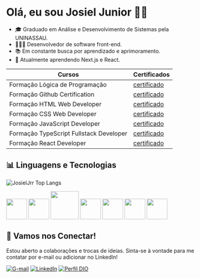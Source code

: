 # Olá, eu sou Josiel Junior ✌🏻 

- 🎓 Graduado em Análise e Desenvolvimento de Sistemas pela UNINASSAU.
- 👨🏻‍💻 Desenvolvedor de software front-end.
- 📚 Em constante busca por aprendizado e aprimoramento.
- 🌱 Atualmente aprendendo Next.js e React.

| Cursos | Certificados |
|--------|--------------|
| Formação Lógica de Programação | [certificado](https://hermes.dio.me/certificates/BXGIQQHL.pdf) |
| Formação Github Certification | [certificado](https://hermes.dio.me/certificates/RLFXGTUO.pdf) |
| Formação HTML Web Developer | [certificado](https://hermes.dio.me/certificates/6CCBFBCF.pdf) |
| Formação CSS Web Developer | [certificado](https://hermes.dio.me/certificates/ZGHUG5WV.pdf) |
| Formação JavaScript Developer | [certificado](https://hermes.dio.me/certificates/ZSXV1KZT.pdf) |
| Formação TypeScript Fullstack Developer |  [certificado](https://hermes.dio.me/certificates/1BWGKWZO.pdf) |
| Formação React Developer | [certificado](https://hermes.dio.me/certificates/5Y0WKA7I.pdf) | 

## 📊 Linguagens e Tecnologias

![JosielJrr Top Langs](https://github-readme-stats.vercel.app/api/top-langs/?username=JosielJrr&layout=compact&theme=dark)

<div>
  <img src="https://cdn.jsdelivr.net/gh/devicons/devicon@latest/icons/html5/html5-original.svg" width="55px" />
  <img src="https://cdn.jsdelivr.net/gh/devicons/devicon@latest/icons/css3/css3-original.svg" width="55px" />
  <img src="https://cdn.jsdelivr.net/gh/devicons/devicon@latest/icons/tailwindcss/tailwindcss-original-wordmark.svg" width="75px" />
  <img src="https://cdn.jsdelivr.net/gh/devicons/devicon@latest/icons/javascript/javascript-original.svg" width="55px" />
  <img src="https://cdn.jsdelivr.net/gh/devicons/devicon@latest/icons/typescript/typescript-original.svg" width="55px" />
  <img src="https://cdn.jsdelivr.net/gh/devicons/devicon@latest/icons/react/react-original.svg" width="55px" />
  <img src="https://cdn.jsdelivr.net/gh/devicons/devicon@latest/icons/nextjs/nextjs-original.svg" width="55px" />
</div>

## 🤝 Vamos nos Conectar!

Estou aberto a colaborações e trocas de ideias. Sinta-se à vontade para me contatar por e-mail ou adicionar no LinkedIn!

[![G-mail](https://img.shields.io/badge/Gmail-D14836?style=for-the-badge&logo=gmail&logoColor=white)](mailto:JosielJrr.dev@gmail.com)
[![LinkedIn](https://img.shields.io/badge/LinkedIn-0077B5?style=for-the-badge&logo=linkedin&logoColor=white)](https://www.linkedin.com/in/josiel-alves/)
[![Perfil DIO](https://img.shields.io/badge/-Meu%20Perfil%20na%20DIO-30A3DC?style=for-the-badge)](https://web.dio.me/users/josieljj100)

